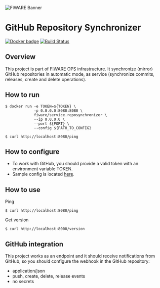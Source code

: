 ![FIWARE Banner](https://nexus.lab.fiware.org/content/images/fiware-logo1.png)

# GitHub Repository Synchronizer
[![Docker badge](https://img.shields.io/docker/pulls/fiware/service.reposynchronizer.svg)](https://hub.docker.com/r/fiware/service.reposynchronizer/)
[![Build Status](https://travis-ci.org/FIWARE-Ops/RepoSynchronizer.svg?branch=master)](https://travis-ci.org/FIWARE-Ops/RepoSynchronizer)

## Overview
This project is part of [FIWARE](https://fiware.org) OPS infrastructure.
It synchronize (mirror) GitHub repositories in automatic mode, as service (synchronize commits, releases, create and delete operations).

## How to run
```console
$ docker run -e TOKEN=${TOKEN} \
             -p 0.0.0.0:8080:8080 \
             fiware/service.reposynchronizer \
             --ip 0.0.0.0 \
             --port ${PORT} \
             --config ${PATH_TO_CONFIG}
```
```console
$ curl http://localhost:8080/ping
```
## How to configure
+ To work with GitHub, you should provide a valid token with an environment variable TOKEN.
+ Sample config is located [here](./config-example.json). 

## How to use
Ping
```console
$ curl http://localhost:8080/ping
```
Get version
```console
$ curl http://localhost:8000/version
```

## GitHub integration
This project works as an endpoint and it should receive notifications from GitHub, so you should configure the webhook in the GitHub repository:
* application/json
* push, create, delete, release events
* no secrets
